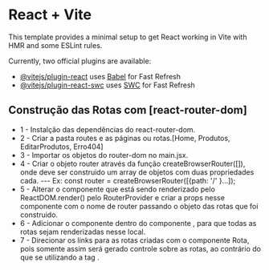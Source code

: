 # React + Vite

This template provides a minimal setup to get React working in Vite with HMR and some ESLint rules.

Currently, two official plugins are available:

- [@vitejs/plugin-react](https://github.com/vitejs/vite-plugin-react/blob/main/packages/plugin-react/README.md) uses [Babel](https://babeljs.io/) for Fast Refresh
- [@vitejs/plugin-react-swc](https://github.com/vitejs/vite-plugin-react-swc) uses [SWC](https://swc.rs/) for Fast Refresh


## Construção das Rotas com [react-router-dom]

- 1 - Instalção das dependências do react-router-dom.
- 2 - Criar a pasta routes e as páginas ou rotas.[Home, Produtos, EditarProdutos, Erro404]
- 3 - Importar os objetos do router-dom no main.jsx.
- 4 - Criar o objeto router através da função createBrowserRouter([]), onde deve ser construido um array de objetos com duas propriedades cada.
--- Ex: const router = createBrowserRouter([{path: '/' <App/>}...]);
- 5 - Alterar o componente <App/> que está sendo renderizado pelo ReactDOM.render() pelo RouterProvider e criar a props nesse componente com o nome de router passando o objeto das rotas que foi construido.
- 6 - Adicionar o componente <Outlet/> dentro do componente <App/>, para que todas as rotas sejam renderizadas nesse local.
- 7 - Direcionar os links para as rotas criadas com o componente <Link to="Path">Rota</Link>, pois somente assim será gerado controle sobre as rotas, ao contrário do que se utilizando a tag <a>.
